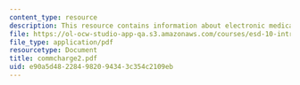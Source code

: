 ```yaml
---
content_type: resource
description: This resource contains information about electronic medical records committee.
file: https://ol-ocw-studio-app-qa.s3.amazonaws.com/courses/esd-10-introduction-to-technology-and-policy-fall-2006/e90a5d482284982094343c354c2109eb_commcharge2.pdf
file_type: application/pdf
resourcetype: Document
title: commcharge2.pdf
uid: e90a5d48-2284-9820-9434-3c354c2109eb
---
```

